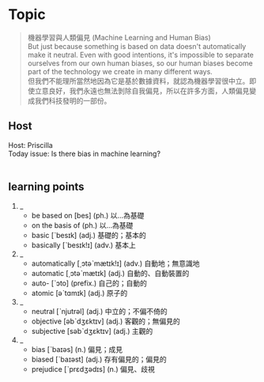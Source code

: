 # Topic

> 機器學習與人類偏見 (Machine Learning and Human Bias) <br>
> But just because something is based on data doesn't automatically make it neutral. Even with good intentions, it's impossible to separate ourselves from our own human biases, so our human biases become part of the technology we create in many different ways. <br>
> 但我們不能理所當然地因為它是基於數據資料，就認為機器學習很中立。即使立意良好，我們永遠也無法剝除自我偏見，所以在許多方面，人類偏見變成我們科技發明的一部份。 <br>

## Host
Host: Priscilla
<br>Today issue: Is there bias in machine learning?
<br><br>
## learning points
1. _
	* be based on  [bes]  (ph.)  以…為基礎
	* on the basis of  (ph.)  以…為基礎
	* basic  [ˋbesɪk]  (adj.)  基礎的；基本的
	* basically  [ˋbesɪk!ɪ]  (adv.)  基本上
2. _
	* automatically  [͵ɔtəˋmætɪk!ɪ]  (adv.)  自動地；無意識地
	* automatic  [͵ɔtəˋmætɪk]  (adj.)  自動的、自動裝置的
	* auto-  [ˋɔto]  (prefix.)  自己的；自動的
	* atomic  [əˋtɑmɪk]  (adj.)  原子的
3. _
	* neutral  [ˋnjutrəl]  (adj.)  中立的；不偏不倚的
	* objective  [əbˋdʒɛktɪv]  (adj.)  客觀的；無偏見的
	* subjective  [səbˋdʒɛktɪv]  (adj.)  主觀的
4. _
	* bias  [ˋbaɪəs]  (n.)  偏見；成見
	* biased  [ˋbaɪəst]  (adj.)  存有偏見的；偏見的
	* prejudice  [ˋprɛdʒədɪs]  (n.)  偏見、歧視
